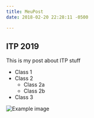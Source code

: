 ```yaml
---
title: MeuPost
date: 2018-02-20 22:28:11 -0500

---
```

## ITP 2019 ##

This is my post about ITP stuff

* Class 1
* Class 2
  * Class 2a
  * Class 2b
* Class 3

![Example image](images/ejectnow.gif)
